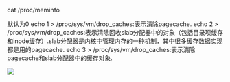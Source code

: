 
cat /proc/meminfo


默认为0
echo 1 > /proc/sys/vm/drop_caches:表示清除pagecache.
echo 2 > /proc/sys/vm/drop_caches:表示清除回收slab分配器中的对象（包括目录项缓存和inode缓存）.slab分配器是内核中管理内存的一种机制，其中很多缓存数据实现都是用的pagecache.
echo 3 > /proc/sys/vm/drop_caches:表示清除pagecache和slab分配器中的缓存对象.


[![](https://static.segmentfault.com/v-5b1df2a7/global/img/creativecommons-cc.svg)](https://creativecommons.org/licenses/by-nc-nd/4.0/)
